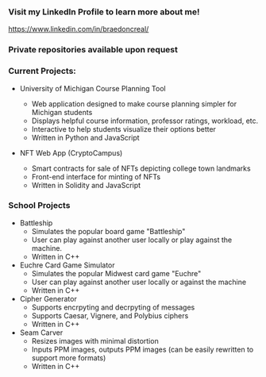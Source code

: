 ### Visit my LinkedIn Profile to learn more about me!
https://www.linkedin.com/in/braedoncreal/

### Private repositories available upon request
### Current Projects:
- University of Michigan Course Planning Tool
    - Web application designed to make course planning simpler for Michigan students
    - Displays helpful course information, professor ratings, workload, etc.
    - Interactive to help students visualize their options better
    - Written in Python and JavaScript

- NFT Web App (CryptoCampus)
    - Smart contracts for sale of NFTs depicting college town landmarks
    - Front-end interface for minting of NFTs
    - Written in Solidity and JavaScript


### School Projects
- Battleship
    - Simulates the popular board game "Battleship"
    - User can play against another user locally or play against the machine.
    - Written in C++
- Euchre Card Game Simulator
    - Simulates the popular Midwest card game "Euchre"
    - User can play against another user locally or against the machine
    - Written in C++
- Cipher Generator
    - Supports encrpyting and decrpyting of messages
    - Supports Caesar, Vignere, and Polybius ciphers
    - Written in C++
- Seam Carver
    - Resizes images with minimal distortion
    - Inputs PPM images, outputs PPM images (can be easily rewritten to support more formats)
    - Written in C++
